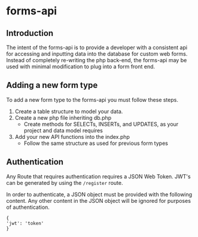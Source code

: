 forms-api
=========

Introduction
------------

The intent of the forms-api is to provide a developer with a consistent api for accessing and inputting data into the database for custom web forms. Instead of completely re-writing the php back-end, the forms-api may be used with minimal modification to plug into a form front end.

Adding a new form type
----------------------

To add a new form type to the forms-api you must follow these steps.

1. Create a table structure to model your data.
2. Create a new php file inheriting db.php
    * Create methods for SELECTs, INSERTs, and UPDATES, as your project and data model requires
3. Add your new API functions into the index.php
    * Follow the same structure as used for previous form types

Authentication
--------------
Any Route that requires authentication requires a JSON Web Token. JWT's can be generated by using the `/register` route.

In order to authenticate, a JSON object must be provided with the following content. Any other content in the JSON object will be ignored for purposes of authentication.
```
{
'jwt': 'token'
}
```